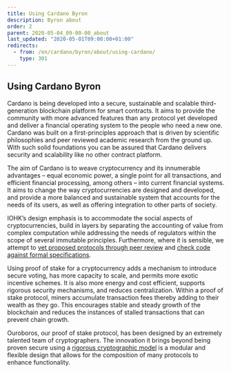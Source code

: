 ```yaml
---
title: Using Cardano Byron
description: Byron about
order: 2
parent: 2020-05-04_09-00-00_about
last_updated: "2020-05-01T09:00:00+01:00"
redirects:
  - from: /en/cardano/byron/about/using-cardano/
    type: 301
---
```

## Using Cardano Byron

Cardano is being developed into a secure, sustainable and scalable third-generation blockchain platform for smart contracts. It aims to provide the community with more advanced features than any protocol yet developed and deliver a financial operating system to the people who need a new one. Cardano was built on a first-principles approach that is driven by scientific philosophies and peer reviewed academic research from the ground up. With such solid foundations you can be assured that Cardano delivers security and scalability like no other contract platform.

The aim of Cardano is to weave cryptocurrency and its innumerable advantages – equal economic power, a single point for all transactions, and efficient financial processing, among others – into current financial systems. It aims to change the way cryptocurrencies are designed and developed, and provide a more balanced and sustainable system that accounts for the needs of its users, as well as offering integration to other parts of society.

IOHK’s design emphasis is to accommodate the social aspects of cryptocurrencies, build in layers by separating the accounting of value from complex computation while addressing the needs of regulators within the scope of several immutable principles. Furthermore, where it is sensible, we attempt to [vet proposed protocols through peer review](https://iohk.io/blog/proof-of-stake-protocol-ouroboros-at-crypto-17/) and [check code against formal specifications](https://iohk.io/blog/cryptocurrencies-need-a-safeguard-to-prevent-another-DAO-disaster/).

Using proof of stake for a cryptocurrency adds a mechanism to introduce secure voting, has more capacity to scale, and permits more exotic incentive schemes. It is also more energy and cost efficient, supports rigorous security mechanisms, and reduces centralization. Within a proof of stake protocol, miners accumulate transaction fees thereby adding to their wealth as they go. This encourages stable and steady growth of the blockchain and reduces the instances of stalled transactions that can prevent chain growth.

Ouroboros, our proof of stake protocol, has been designed by an extremely talented team of cryptographers. The innovation it brings beyond being proven secure using a [rigorous cryptographic model](https://eprint.iacr.org/2014/765.pdf) is a modular and flexible design that allows for the composition of many protocols to enhance functionality. 
